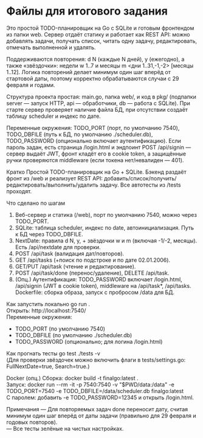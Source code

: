 # Файлы для итогового задания

Это простой TODO-планировщик на Go с SQLite и готовым фронтендом из папки web. Сервер отдаёт статику и работает как REST API: можно добавлять задачи, получать список, читать одну задачу, редактировать, отмечать выполненной и удалять.

Поддерживаются повторения: d N (каждые N дней), y (ежегодно), а также «звёздочки»: недели w 1..7 и месяцы m <дни 1..31,-1,-2> [месяцы 1..12]. Логика повторений делает минимум один шаг вперёд от стартовой даты, поэтому корректно обрабатываются случаи с 29 февраля и годами.

Структура проекта простая: main.go, папка web/, и код в pkg/ (подпапки server — запуск HTTP, api — обработчики, db — работа с SQLite). При старте сервер проверяет наличие файла БД, при отсутствии создаёт таблицу scheduler и индекс по дате.

Переменные окружения: TODO_PORT (порт, по умолчанию 7540), TODO_DBFILE (путь к БД, по умолчанию ./scheduler.db), TODO_PASSWORD (опционально включает аутентификацию). Если пароль задан, есть страница /login.html и эндпоинт POST /api/signin — сервер выдаёт JWT, фронт кладёт его в cookie token, а защищённые ручки проверяются middleware (если токена нет/невалиден — 401).

Кратко
Простой TODO-планировщик на Go + SQLite. Бэкенд раздаёт фронт из /web и реализует REST API: добавить/список/получить/редактировать/выполнить/удалить задачу. Все автотесты из /tests проходят.

Что сделано по шагам
1) Веб-сервер и статика (/web), порт по умолчанию 7540, можно через TODO_PORT.  
2) SQLite: таблица scheduler, индекс по date, автоинициализация. Путь к БД через TODO_DBFILE.  
3) NextDate: правила d N, y, + звёздочки w и m (включая -1/-2, месяцы). Есть /api/nextdate для проверки.  
4) POST /api/task (валидация дат/повторов).  
5) GET /api/tasks (+поиск по подстроке и по дате 02.01.2006).  
6) GET/PUT /api/task (чтение и редактирование).  
7) POST /api/task/done (перенос/удаление), DELETE /api/task.  
8) (Опц.) Аутентификация: TODO_PASSWORD включает /login.html, /api/signin (JWT в cookie token), middleware на /api/task*, /api/tasks.  
   Dockerfile: сборка образа, запуск с пробросом /data для БД.

Как запустить локально
go run .  
Открыть: http://localhost:7540/  
Переменные окружения:  
- TODO_PORT (по умолчанию 7540)  
- TODO_DBFILE (по умолчанию ./scheduler.db)  
- TODO_PASSWORD (опционально; для логина /login.html)

Как прогнать тесты
go test ./tests -v  
(Для проверки звёздочек можно включить флаги в tests/settings.go: FullNextDate=true, Search=true.)

Docker (опц.)
Сборка: docker build -t finalgo:latest .  
Запуск: docker run --rm -it -p 7540:7540 -v "$PWD/data:/data" -e TODO_PORT=7540 -e TODO_DBFILE=/data/scheduler.db finalgo:latest  
С паролем: добавить -e TODO_PASSWORD=12345 и открыть /login.html.

Примечания
— Для повторяемых задач done переносит дату, считая минимум один шаг вперёд от даты задачи (правильно для 29 февраля и годовых повторов).  
— Все тесты зелёные на чистых настройках.